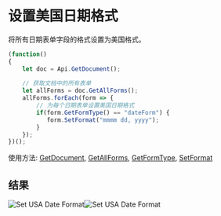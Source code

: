 # 设置美国日期格式

将所有日期表单字段的格式设置为美国格式。

<!-- 此代码片段展示于截图中。 -->

<!-- eslint-skip -->

```ts
(function()
{
    let doc = Api.GetDocument();
    
    // 获取文档中的所有表单
    let allForms = doc.GetAllForms();
    allForms.forEach(form => {
        // 为每个日期表单设置美国日期格式
        if(form.GetFormType() == "dateForm") {
           form.SetFormat("mmmm dd, yyyy");
        }
    });
})();
```

使用方法: [GetDocument](../../../../office-api/usage-api/text-document-api/Api/Methods/GetDocument.md), [GetAllForms](../../../../office-api/usage-api/text-document-api/ApiDocument/Methods/GetAllForms.md), [GetFormType](../../../../office-api/usage-api/text-document-api/ApiFormBase/Methods/GetFormType.md), [SetFormat](../../../../office-api/usage-api/text-document-api/ApiDateForm/Methods/SetFormat.md)

## 结果

<!-- imgpath -->

![Set USA Date Format](/assets/images/plugins/set-usa-date-format.png#gh-light-mode-only)![Set USA Date Format](/assets/images/plugins/set-usa-date-format.dark.png#gh-dark-mode-only)
